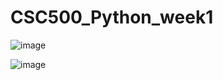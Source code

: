 # CSC500_Python_week1
![image](https://github.com/user-attachments/assets/a521fef4-78b8-41ed-9428-0ebda525a7e1)

![image](https://github.com/user-attachments/assets/e15c8fca-5c13-4e7f-bef0-d328eaa7de3b)
